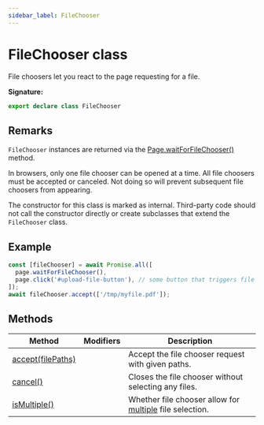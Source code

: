 ```yaml
---
sidebar_label: FileChooser
---
```


# FileChooser class

File choosers let you react to the page requesting for a file.

**Signature:**

```typescript
export declare class FileChooser
```

## Remarks

`FileChooser` instances are returned via the
[Page.waitForFileChooser()](./puppeteer.page.waitforfilechooser.md) method.

In browsers, only one file chooser can be opened at a time. All file choosers
must be accepted or canceled. Not doing so will prevent subsequent file choosers
from appearing.

The constructor for this class is marked as internal. Third-party code should
not call the constructor directly or create subclasses that extend the
`FileChooser` class.

## Example

```ts
const [fileChooser] = await Promise.all([
  page.waitForFileChooser(),
  page.click('#upload-file-button'), // some button that triggers file selection
]);
await fileChooser.accept(['/tmp/myfile.pdf']);
```

## Methods

| Method                                                 | Modifiers | Description                                                                                                                                   |
| ------------------------------------------------------ | --------- | --------------------------------------------------------------------------------------------------------------------------------------------- |
| [accept(filePaths)](./puppeteer.filechooser.accept.md) |           | Accept the file chooser request with given paths.                                                                                             |
| [cancel()](./puppeteer.filechooser.cancel.md)          |           | Closes the file chooser without selecting any files.                                                                                          |
| [isMultiple()](./puppeteer.filechooser.ismultiple.md)  |           | Whether file chooser allow for [multiple](https://developer.mozilla.org/en-US/docs/Web/HTML/Element/input/file#attr-multiple) file selection. |
